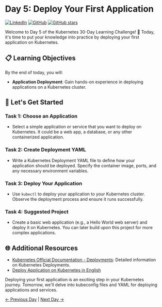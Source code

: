 # Day 5: Deploy Your First Application
[![LinkedIn](https://img.shields.io/badge/Connect%20with%20me%20on-LinkedIn-blue.svg)](https://www.linkedin.com/in/aman-devops/)
[![GitHub](https://img.shields.io/github/stars/AmanPathak-DevOps.svg?style=social)](https://github.com/AmanPathak-DevOps)
[![GitHub stars](https://img.shields.io/github/stars/AmanPathak-DevOps/30DaysOfKubernetes)](https://github.com/AmanPathak-DevOps/30DaysOfKubernetes/stargazers)

Welcome to Day 5 of the Kubernetes 30-Day Learning Challenge! 🚀 Today, it's time to put your knowledge into practice by deploying your first application on Kubernetes.

## 📋 Learning Objectives

By the end of today, you will:
- **Application Deployment**: Gain hands-on experience in deploying applications on a Kubernetes cluster.

## 🚀 Let's Get Started

### Task 1: Choose an Application
- Select a simple application or service that you want to deploy on Kubernetes. It could be a web app, a database, or any other containerized application.

### Task 2: Create Deployment YAML
- Write a Kubernetes Deployment YAML file to define how your application should be deployed. Specify the container image, ports, and any necessary environment variables.

### Task 3: Deploy Your Application
- Use `kubectl` to deploy your application to your Kubernetes cluster. Observe the deployment process and ensure it runs successfully.

### Task 4: Suggested Project
- Create a basic web application (e.g., a Hello World web server) and deploy it on Kubernetes. You can later build upon this project for more complex applications.

## 🌐 Additional Resources

- [Kubernetes Official Documentation - Deployments](https://kubernetes.io/docs/concepts/workloads/controllers/deployment/): Detailed information on Kubernetes Deployments.
- [Deploy Application on Kubernetes in English](https://youtu.be/-rDT9m1RKSA?si=ukRYcggSpOdyIGTV)

Deploying your first application is an exciting step in your Kubernetes journey. Tomorrow, we'll delve into kubeconfig files and YAML for deploying applications and services.

[← Previous Day](../Day04/README.md) | [Next Day →](../Day06/README.md)